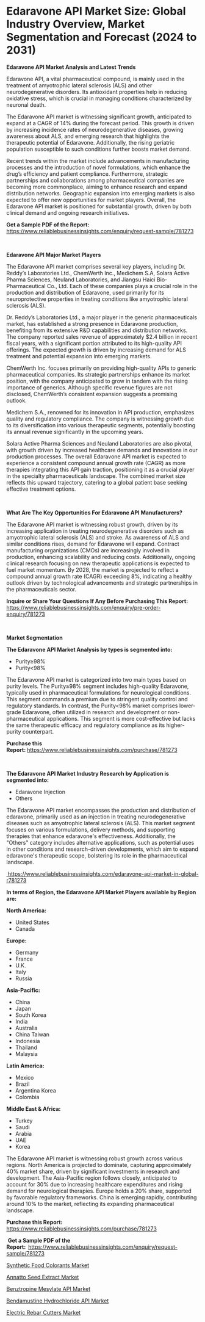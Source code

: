<p><h1>Edaravone API Market Size: Global Industry Overview, Market Segmentation and Forecast (2024 to 2031)</h1></p><p><strong>Edaravone API Market Analysis and Latest Trends</strong></p>
<p><p>Edaravone API, a vital pharmaceutical compound, is mainly used in the treatment of amyotrophic lateral sclerosis (ALS) and other neurodegenerative disorders. Its antioxidant properties help in reducing oxidative stress, which is crucial in managing conditions characterized by neuronal death.</p><p>The Edaravone API market is witnessing significant growth, anticipated to expand at a CAGR of 14% during the forecast period. This growth is driven by increasing incidence rates of neurodegenerative diseases, growing awareness about ALS, and emerging research that highlights the therapeutic potential of Edaravone. Additionally, the rising geriatric population susceptible to such conditions further boosts market demand.</p><p>Recent trends within the market include advancements in manufacturing processes and the introduction of novel formulations, which enhance the drug’s efficiency and patient compliance. Furthermore, strategic partnerships and collaborations among pharmaceutical companies are becoming more commonplace, aiming to enhance research and expand distribution networks. Geographic expansion into emerging markets is also expected to offer new opportunities for market players. Overall, the Edaravone API market is positioned for substantial growth, driven by both clinical demand and ongoing research initiatives.</p></p>
<p><strong>Get a Sample PDF of the Report:&nbsp;</strong> <a href="https://www.reliablebusinessinsights.com/enquiry/request-sample/781273?utm_campaign=84&utm_medium=2&utm_source=Github&utm_content=ia&utm_term=15102024&utm_id=edaravone-api">https://www.reliablebusinessinsights.com/enquiry/request-sample/781273</a></p>
<p>&nbsp;</p>
<p><strong>Edaravone API Major Market Players</strong></p>
<p><p>The Edaravone API market comprises several key players, including Dr. Reddy’s Laboratories Ltd., ChemWerth Inc., Medichem S.A, Solara Active Pharma Sciences, Neuland Laboratories, and Jiangsu Haici Bio-Pharmaceutical Co., Ltd. Each of these companies plays a crucial role in the production and distribution of Edaravone, used primarily for its neuroprotective properties in treating conditions like amyotrophic lateral sclerosis (ALS).</p><p>Dr. Reddy’s Laboratories Ltd., a major player in the generic pharmaceuticals market, has established a strong presence in Edaravone production, benefiting from its extensive R&D capabilities and distribution networks. The company reported sales revenue of approximately $2.4 billion in recent fiscal years, with a significant portion attributed to its high-quality API offerings. The expected growth is driven by increasing demand for ALS treatment and potential expansion into emerging markets.</p><p>ChemWerth Inc. focuses primarily on providing high-quality APIs to generic pharmaceutical companies. Its strategic partnerships enhance its market position, with the company anticipated to grow in tandem with the rising importance of generics. Although specific revenue figures are not disclosed, ChemWerth’s consistent expansion suggests a promising outlook.</p><p>Medichem S.A., renowned for its innovation in API production, emphasizes quality and regulatory compliance. The company is witnessing growth due to its diversification into various therapeutic segments, potentially boosting its annual revenue significantly in the upcoming years.</p><p>Solara Active Pharma Sciences and Neuland Laboratories are also pivotal, with growth driven by increased healthcare demands and innovations in our production processes. The overall Edaravone API market is expected to experience a consistent compound annual growth rate (CAGR) as more therapies integrating this API gain traction, positioning it as a crucial player in the specialty pharmaceuticals landscape. The combined market size reflects this upward trajectory, catering to a global patient base seeking effective treatment options.</p></p>
<p>&nbsp;</p>
<p><strong>What Are The Key Opportunities For Edaravone API Manufacturers?</strong></p>
<p><p>The Edaravone API market is witnessing robust growth, driven by its increasing application in treating neurodegenerative disorders such as amyotrophic lateral sclerosis (ALS) and stroke. As awareness of ALS and similar conditions rises, demand for Edaravone will expand. Contract manufacturing organizations (CMOs) are increasingly involved in production, enhancing scalability and reducing costs. Additionally, ongoing clinical research focusing on new therapeutic applications is expected to fuel market momentum. By 2028, the market is projected to reflect a compound annual growth rate (CAGR) exceeding 8%, indicating a healthy outlook driven by technological advancements and strategic partnerships in the pharmaceuticals sector.</p></p>
<p><strong>Inquire or Share Your Questions If Any Before Purchasing This Report:</strong> <a href="https://www.reliablebusinessinsights.com/enquiry/pre-order-enquiry/781273?utm_campaign=84&utm_medium=2&utm_source=Github&utm_content=ia&utm_term=15102024&utm_id=edaravone-api">https://www.reliablebusinessinsights.com/enquiry/pre-order-enquiry/781273</a></p>
<p>&nbsp;</p>
<p><strong>Market Segmentation</strong></p>
<p><strong>The Edaravone API Market Analysis by types is segmented into:</strong></p>
<p><ul><li>Purity≥98%</li><li>Purity<98%</li></ul></p>
<p><p>The Edaravone API market is categorized into two main types based on purity levels. The Purity≥98% segment includes high-quality Edaravone, typically used in pharmaceutical formulations for neurological conditions. This segment commands a premium due to stringent quality control and regulatory standards. In contrast, the Purity<98% market comprises lower-grade Edaravone, often utilized in research and development or non-pharmaceutical applications. This segment is more cost-effective but lacks the same therapeutic efficacy and regulatory compliance as its higher-purity counterpart.</p></p>
<p><strong>Purchase this Report:&nbsp;</strong><a href="https://www.reliablebusinessinsights.com/purchase/781273?utm_campaign=84&utm_medium=2&utm_source=Github&utm_content=ia&utm_term=15102024&utm_id=edaravone-api">https://www.reliablebusinessinsights.com/purchase/781273</a></p>
<p>&nbsp;</p>
<p><strong>The Edaravone API Market Industry Research by Application is segmented into:</strong></p>
<p><ul><li>Edaravone Injection</li><li>Others</li></ul></p>
<p><p>The Edaravone API market encompasses the production and distribution of edaravone, primarily used as an injection in treating neurodegenerative diseases such as amyotrophic lateral sclerosis (ALS). This market segment focuses on various formulations, delivery methods, and supporting therapies that enhance edaravone's effectiveness. Additionally, the "Others" category includes alternative applications, such as potential uses in other conditions and research-driven developments, which aim to expand edaravone's therapeutic scope, bolstering its role in the pharmaceutical landscape.</p></p>
<p><a href="https://www.reliablebusinessinsights.com/edaravone-api-market-in-global-r781273?utm_campaign=84&utm_medium=2&utm_source=Github&utm_content=ia&utm_term=15102024&utm_id=edaravone-api">&nbsp;https://www.reliablebusinessinsights.com/edaravone-api-market-in-global-r781273</a></p>
<p><strong>In terms of Region, the Edaravone API Market Players available by Region are:</strong></p>
<p>
    <p> <strong> North America: </strong>
        <ul>
            <li>United States</li>
            <li>Canada</li>
        </ul>
        </p> 
    <p> <strong> Europe: </strong>
        <ul>
            <li>Germany</li>
            <li>France</li>
            <li>U.K.</li>
            <li>Italy</li>
            <li>Russia</li>
        </ul>
        </p> 
    <p> <strong> Asia-Pacific: </strong>
        <ul>
            <li>China</li>
            <li>Japan</li>
            <li>South Korea</li>
            <li>India</li>
            <li>Australia</li>
            <li>China Taiwan</li>
            <li>Indonesia</li>
            <li>Thailand</li>
            <li>Malaysia</li>
        </ul>
        </p> 
    <p> <strong> Latin America: </strong>
        <ul>
            <li>Mexico</li>
            <li>Brazil</li>
            <li>Argentina Korea</li>
            <li>Colombia</li>
        </ul>
        </p> 
    <p> <strong> Middle East & Africa: </strong>
        <ul>
            <li>Turkey</li>
            <li>Saudi</li>
            <li>Arabia</li>
            <li>UAE</li>
            <li>Korea</li>
        </ul>
    </p>
    </p>
<p><p>The Edaravone API market is witnessing robust growth across various regions. North America is projected to dominate, capturing approximately 40% market share, driven by significant investments in research and development. The Asia-Pacific region follows closely, anticipated to account for 30% due to increasing healthcare expenditures and rising demand for neurological therapies. Europe holds a 20% share, supported by favorable regulatory frameworks. China is emerging rapidly, contributing around 10% to the market, reflecting its expanding pharmaceutical landscape.</p></p>
<p><strong>Purchase this Report: </strong><a href="https://www.reliablebusinessinsights.com/purchase/781273?utm_campaign=84&utm_medium=2&utm_source=Github&utm_content=ia&utm_term=15102024&utm_id=edaravone-api">https://www.reliablebusinessinsights.com/purchase/781273</a></p>
<p>&nbsp;<strong>Get a Sample PDF of the Report:&nbsp;&nbsp;</strong><a href="https://www.reliablebusinessinsights.com/enquiry/request-sample/781273?utm_campaign=84&utm_medium=2&utm_source=Github&utm_content=ia&utm_term=15102024&utm_id=edaravone-api">https://www.reliablebusinessinsights.com/enquiry/request-sample/781273</a></p>
<p><strong></strong></p>
<p><p><a href="https://www.linkedin.com/pulse/synthetic-food-colorants-market-size-type-itype-ii-gaive?trk=public_post_embed_feed-article-content&utm_campaign=84&utm_medium=2&utm_source=Github&utm_content=ia&utm_term=15102024&utm_id=edaravone-api">Synthetic Food Colorants Market</a></p><p><a href="https://www.linkedin.com/pulse/annatto-seed-extract-landscape-product-spectrum-market-trajectories-8pyle?trk=public_post_embed_feed-article-content&utm_campaign=84&utm_medium=2&utm_source=Github&utm_content=ia&utm_term=15102024&utm_id=edaravone-api">Annatto Seed Extract Market</a></p><p><a href="https://github.com/akrenkthongy/Market-Research-Report-List-1/blob/main/benztropine-mesylate-api-market.md?utm_campaign=84&utm_medium=2&utm_source=Github&utm_content=ia&utm_term=15102024&utm_id=edaravone-api">Benztropine Mesylate API Market</a></p><p><a href="https://github.com/MegiDuro586/Market-Research-Report-List-1/blob/main/bendamustine-hydrochloride-api-market.md?utm_campaign=84&utm_medium=2&utm_source=Github&utm_content=ia&utm_term=15102024&utm_id=edaravone-api">Bendamustine Hydrochloride API Market</a></p><p><a href="https://issuu.com/reportprime-2/docs/electric-rebar-cutters-market-size-_f6d9fc36d892fe?utm_campaign=84&utm_medium=2&utm_source=Github&utm_content=ia&utm_term=15102024&utm_id=edaravone-api">Electric Rebar Cutters Market</a></p></p>